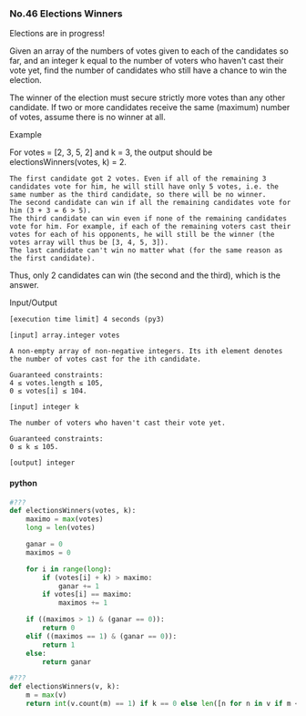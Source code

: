 ### No.46 Elections Winners
Elections are in progress!

Given an array of the numbers of votes given to each of the candidates so far, and an integer k equal to the number of voters who haven't cast their vote yet, find the number of candidates who still have a chance to win the election.

The winner of the election must secure strictly more votes than any other candidate. If two or more candidates receive the same (maximum) number of votes, assume there is no winner at all.

Example

For votes = [2, 3, 5, 2] and k = 3, the output should be
electionsWinners(votes, k) = 2.

    The first candidate got 2 votes. Even if all of the remaining 3 candidates vote for him, he will still have only 5 votes, i.e. the same number as the third candidate, so there will be no winner.
    The second candidate can win if all the remaining candidates vote for him (3 + 3 = 6 > 5).
    The third candidate can win even if none of the remaining candidates vote for him. For example, if each of the remaining voters cast their votes for each of his opponents, he will still be the winner (the votes array will thus be [3, 4, 5, 3]).
    The last candidate can't win no matter what (for the same reason as the first candidate).

Thus, only 2 candidates can win (the second and the third), which is the answer.

Input/Output

    [execution time limit] 4 seconds (py3)

    [input] array.integer votes

    A non-empty array of non-negative integers. Its ith element denotes the number of votes cast for the ith candidate.

    Guaranteed constraints:
    4 ≤ votes.length ≤ 105,
    0 ≤ votes[i] ≤ 104.

    [input] integer k

    The number of voters who haven't cast their vote yet.

    Guaranteed constraints:
    0 ≤ k ≤ 105.

    [output] integer
#### python
```python
#???
def electionsWinners(votes, k):
    maximo = max(votes)
    long = len(votes)

    ganar = 0
    maximos = 0

    for i in range(long):
        if (votes[i] + k) > maximo:
            ganar += 1
        if votes[i] == maximo:
            maximos += 1

    if ((maximos > 1) & (ganar == 0)):
        return 0
    elif ((maximos == 1) & (ganar == 0)):
        return 1
    else:
        return ganar
```
```python
#???
def electionsWinners(v, k):
    m = max(v)
    return int(v.count(m) == 1) if k == 0 else len([n for n in v if m < n + k])
```